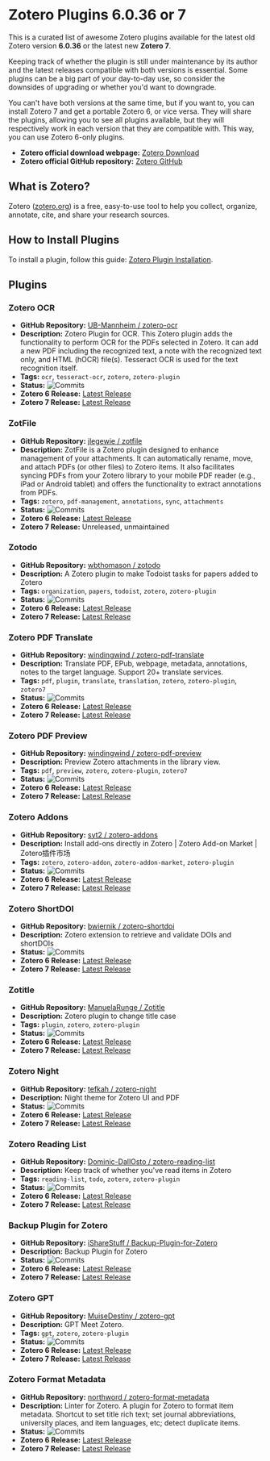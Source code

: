 # Zotero Plugins 6.0.36 or 7

This is a curated list of awesome Zotero plugins available for the latest old Zotero version **6.0.36** or the latest new **Zotero 7**. 

Keeping track of whether the plugin is still under maintenance by its author and the latest releases compatible with both versions is essential. Some plugins can be a big part of your day-to-day use, so consider the downsides of upgrading or whether you'd want to downgrade.

You can't have both versions at the same time, but if you want to, you can install Zotero 7 and get a portable Zotero 6, or vice versa. They will share the plugins, allowing you to see all plugins available, but they will respectively work in each version that they are compatible with. This way, you can use Zotero 6-only plugins.

- **Zotero official download webpage:** [Zotero Download](https://www.zotero.org/download/)
- **Zotero official GitHub repository:** [Zotero GitHub](https://github.com/zotero/zotero)

## What is Zotero?

Zotero ([zotero.org](https://www.zotero.org)) is a free, easy-to-use tool to help you collect, organize, annotate, cite, and share your research sources.

## How to Install Plugins

To install a plugin, follow this guide: [Zotero Plugin Installation](https://www.zotero.org/support/plugins#:~:text=To%20install%20a%20plugin%20in,xpi%20onto%20the%20Plugins%20window).

## Plugins

### Zotero OCR

- **GitHub Repository:** [UB-Mannheim / zotero-ocr](https://github.com/UB-Mannheim/zotero-ocr)
- **Description:** Zotero Plugin for OCR. This Zotero plugin adds the functionality to perform OCR for the PDFs selected in Zotero. It can add a new PDF including the recognized text, a note with the recognized text only, and HTML (hOCR) file(s). Tesseract OCR is used for the text recognition itself.
- **Tags:** `ocr`, `tesseract-ocr`, `zotero`, `zotero-plugin`
- **Status:** ![Commits](https://badgen.net/github/last-commit/UB-Mannheim/zotero-ocr)
- **Zotero 6 Release:** [Latest Release](https://github.com/UB-Mannheim/zotero-ocr/releases/latest)
- **Zotero 7 Release:** [Latest Release](https://github.com/UB-Mannheim/zotero-ocr/releases/latest)

### ZotFile

- **GitHub Repository:** [jlegewie / zotfile](https://github.com/jlegewie/zotfile)
- **Description:** ZotFile is a Zotero plugin designed to enhance management of your attachments. It can automatically rename, move, and attach PDFs (or other files) to Zotero items. It also facilitates syncing PDFs from your Zotero library to your mobile PDF reader (e.g., iPad or Android tablet) and offers the functionality to extract annotations from PDFs.
- **Tags:** `zotero`, `pdf-management`, `annotations`, `sync`, `attachments`
- **Status:** ![Commits](https://badgen.net/github/last-commit/jlegewie/zotfile)
- **Zotero 6 Release:** [Latest Release](https://github.com/jlegewie/zotfile/releases/latest)
- **Zotero 7 Release:** Unreleased, unmaintained

### Zotodo

- **GitHub Repository:** [wbthomason / zotodo](https://github.com/wbthomason/zotodo)
- **Description:** A Zotero plugin to make Todoist tasks for papers added to Zotero
- **Tags:** `organization`, `papers`, `todoist`, `zotero`, `zotero-plugin`
- **Status:** ![Commits](https://badgen.net/github/last-commit/wbthomason/zotodo)
- **Zotero 6 Release:** [Latest Release](https://github.com/wbthomason/zotodo/releases/latest)
- **Zotero 7 Release:** [Latest Release](https://github.com/wbthomason/zotodo/releases/latest)

### Zotero PDF Translate

- **GitHub Repository:** [windingwind / zotero-pdf-translate](https://github.com/windingwind/zotero-pdf-translate)
- **Description:** Translate PDF, EPub, webpage, metadata, annotations, notes to the target language. Support 20+ translate services.
- **Tags:** `pdf`, `plugin`, `translate`, `translation`, `zotero`, `zotero-plugin`, `zotero7`
- **Status:** ![Commits](https://badgen.net/github/last-commit/windingwind/zotero-pdf-translate)
- **Zotero 6 Release:** [Latest Release](https://github.com/windingwind/zotero-pdf-translate/releases/latest)
- **Zotero 7 Release:** [Latest Release](https://github.com/windingwind/zotero-pdf-translate/releases/latest)

### Zotero PDF Preview

- **GitHub Repository:** [windingwind / zotero-pdf-preview](https://github.com/windingwind/zotero-pdf-preview)
- **Description:** Preview Zotero attachments in the library view.
- **Tags:** `pdf`, `preview`, `zotero`, `zotero-plugin`, `zotero7`
- **Status:** ![Commits](https://badgen.net/github/last-commit/windingwind/zotero-pdf-preview)
- **Zotero 6 Release:** [Latest Release](https://github.com/windingwind/zotero-pdf-preview/releases/latest)
- **Zotero 7 Release:** [Latest Release](https://github.com/windingwind/zotero-pdf-preview/releases/latest)

### Zotero Addons

- **GitHub Repository:** [syt2 / zotero-addons](https://github.com/syt2/zotero-addons)
- **Description:** Install add-ons directly in Zotero | Zotero Add-on Market | Zotero插件市场
- **Tags:** `zotero`, `zotero-addon`, `zotero-addon-market`, `zotero-plugin`
- **Status:** ![Commits](https://badgen.net/github/last-commit/syt2/zotero-addons)
- **Zotero 6 Release:** [Latest Release](https://github.com/syt2/zotero-addons/releases/latest)
- **Zotero 7 Release:** [Latest Release](https://github.com/syt2/zotero-addons/releases/latest)

### Zotero ShortDOI

- **GitHub Repository:** [bwiernik / zotero-shortdoi](https://github.com/bwiernik/zotero-shortdoi)
- **Description:** Zotero extension to retrieve and validate DOIs and shortDOIs
- **Status:** ![Commits](https://badgen.net/github/last-commit/bwiernik/zotero-shortdoi)
- **Zotero 6 Release:** [Latest Release](https://github.com/bwiernik/zotero-shortdoi/releases/latest)
- **Zotero 7 Release:** [Latest Release](https://github.com/bwiernik/zotero-shortdoi/releases/latest)

### Zotitle

- **GitHub Repository:** [ManuelaRunge / Zotitle](https://github.com/ManuelaRunge/Zotitle)
- **Description:** Zotero plugin to change title case
- **Tags:** `plugin`, `zotero`, `zotero-plugin`
- **Status:** ![Commits](https://badgen.net/github/last-commit/ManuelaRunge/Zotitle)
- **Zotero 6 Release:** [Latest Release](https://github.com/ManuelaRunge/Zotitle/releases/latest)
- **Zotero 7 Release:** [Latest Release](https://github.com/ManuelaRunge/Zotitle/releases/latest)

### Zotero Night

- **GitHub Repository:** [tefkah / zotero-night](https://github.com/tefkah/zotero-night)
- **Description:** Night theme for Zotero UI and PDF
- **Status:** ![Commits](https://badgen.net/github/last-commit/tefkah/zotero-night)
- **Zotero 6 Release:** [Latest Release](https://github.com/tefkah/zotero-night/releases/latest)
- **Zotero 7 Release:** [Latest Release](https://github.com/tefkah/zotero-night/releases/latest)

### Zotero Reading List

- **GitHub Repository:** [Dominic-DallOsto / zotero-reading-list](https://github.com/Dominic-DallOsto/zotero-reading-list)
- **Description:** Keep track of whether you've read items in Zotero
- **Tags:** `reading-list`, `todo`, `zotero`, `zotero-plugin`
- **Status:** ![Commits](https://badgen.net/github/last-commit/Dominic-DallOsto/zotero-reading-list)
- **Zotero 6 Release:** [Latest Release](https://github.com/Dominic-DallOsto/zotero-reading-list/releases/latest)
- **Zotero 7 Release:** [Latest Release](https://github.com/Dominic-DallOsto/zotero-reading-list/releases/latest)

### Backup Plugin for Zotero

- **GitHub Repository:** [iShareStuff / Backup-Plugin-for-Zotero](https://github.com/iShareStuff/Backup-Plugin-for-Zotero)
- **Description:** Backup Plugin for Zotero
- **Status:** ![Commits](https://badgen.net/github/last-commit/iShareStuff/Backup-Plugin-for-Zotero)
- **Zotero 6 Release:** [Latest Release](https://github.com/iShareStuff/Backup-Plugin-for-Zotero/releases/latest)
- **Zotero 7 Release:** [Latest Release](https://github.com/iShareStuff/Backup-Plugin-for-Zotero/releases/latest)

### Zotero GPT

- **GitHub Repository:** [MuiseDestiny / zotero-gpt](https://github.com/MuiseDestiny/zotero-gpt)
- **Description:** GPT Meet Zotero.
- **Tags:** `gpt`, `zotero`, `zotero-plugin`
- **Status:** ![Commits](https://badgen.net/github/last-commit/MuiseDestiny/zotero-gpt)
- **Zotero 6 Release:** [Latest Release](https://github.com/MuiseDestiny/zotero-gpt/releases/latest)
- **Zotero 7 Release:** [Latest Release](https://github.com/MuiseDestiny/zotero-gpt/releases/latest)

### Zotero Format Metadata

- **GitHub Repository:** [northword / zotero-format-metadata](https://github.com/northword/zotero-format-metadata)
- **Description:** Linter for Zotero. A plugin for Zotero to format item metadata. Shortcut to set title rich text; set journal abbreviations, university places, and item languages, etc; detect duplicate items.
- **Status:** ![Commits](https://badgen.net/github/last-commit/northword/zotero-format-metadata)
- **Zotero 6 Release:** [Latest Release](https://github.com/northword/zotero-format-metadata/releases/latest)
- **Zotero 7 Release:** [Latest Release](https://github.com/northword/zotero-format-metadata/releases/latest)
